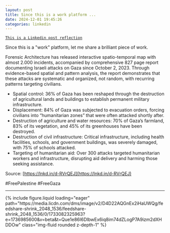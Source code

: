 ```yaml
---
layout: post
title: Since this is a work platform ...
date: 2024-12-01 19:45:26
categories: linkedin
---
```


[`This is a Linkedin post reflection`](https://www.linkedin.com/feed/update/urn:li:activity:7269074134704271360)

Since this is a "work" platform, let me share a brilliant piece of work.

Forensic Architecture has released interactive spatio-temporal map with almost 2.000 incidents, accompanied by comprehensive 827 page report documenting Israeli attacks on Gaza since October 2, 2023. Through evidence-based spatial and pattern analysis, the report demonstrates that these attacks are systematic and organized, not random, with recurring patterns targeting civilians.

- Spatial control: 36% of Gaza has been reshaped through the destruction of agricultural lands and buildings to establish permanent military infrastructure.
- Displacement: 84% of Gaza was subjected to evacuation orders, forcing civilians into “humanitarian zones” that were often attacked shortly after.
- Destruction of agriculture and water resources: 70% of Gaza’s farmland, 83% of its vegetation, and 45% of its greenhouses have been destroyed.
- Destruction of civil infrastructure: Critical infrastructure, including health facilities, schools, and government buildings, was severely damaged, with 75% of schools attacked.
- Targeting of humanitarian aid: Over 300 attacks targeted humanitarian workers and infrastructure, disrupting aid delivery and harming those seeking assistance.

Source: [https://lnkd.in/d-RVrQEJ](https://lnkd.in/d-RVrQEJ)

#FreePalestine #FreeGaza

<hr>
<div class="row mt-3">

<div class="col-sm mt-3 mt-md-0">{% include figure.liquid loading="eager" path="https://media.licdn.com/dms/image/v2/D4D22AQGnEx2iHaUWQg/feedshare-shrink_2048_1536/feedshare-shrink_2048_1536/0/1733082325963?e=1736985600&v=beta&t=Que1e86I6DIbwEx6iq8im74dZLogP7A9izm2dXHDDOw" class="img-fluid rounded z-depth-1" %}</div>

</div>
